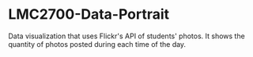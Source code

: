 # LMC2700-Data-Portrait
Data visualization that uses Flickr's API of students' photos. It shows the quantity of photos posted during each time of the day. 
